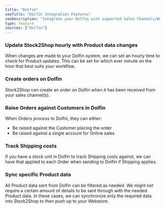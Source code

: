 ```yaml
---
title: "Dolfin"
seoTitle: "Dolfin Integration Features"
seoDescription: "Integrate your Dolfin with supported Sales Channels/Webstores through Stock2Shop"
type: feature
sources: ["dolfin"]
---
```


<!-- ***NOT IN USE***

cron_get_products_schedule
get_products_limit
order_process_action
order_process_map
order_process_url
order_source_order_code_map
product_map
product_map (v2)
product_map (v4)
product_request_action
product_request_map
product_request_map (v2)
product_request_map (v4)
product_request_url
queue_fetch_images
sync_mode

-->
<!-- cron_get_products_schedule -->
### Update Stock2Shop hourly with Product data changes
When changes are made to your Dolfin system, we can set an hourly time to check for Product updates.
This can be set for which ever minute on the hour that best suits your workflow.

<!-- create_order -->
### Create orders on Dolfin
Stock2Shop can create an order on Dolfin when
it has been received from your sales channel(s).

<!-- order_source_customer_code_map -->
### Raise Orders against Customers in Dolfin
When Orders process to Dolfin, they can either:
- Be raised against the Customer placing the order
- Be raised against a single account for Online sales

<!-- shipping_code -->
### Track Shipping costs
If you have a stock unit in Dolfin to track Shipping costs against, we can have that 
applied to each Order when sending to Dolfin if Shipping applies.

<!-- product_map -->
### Sync specific Product data 
All Product data sent from Dolfin can be filtered as needed.
We might not require a certain amount of details to be sent through with the needed Product data.
In these cases, we can synchronize only the required data into Stock2Shop to then push up to your Webstore.

